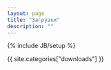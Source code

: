 ```yaml
---
layout: page
title: "Загрузки"
description: ""
---
```

{% include JB/setup %}

{{ site.categories["downloads"] }}
